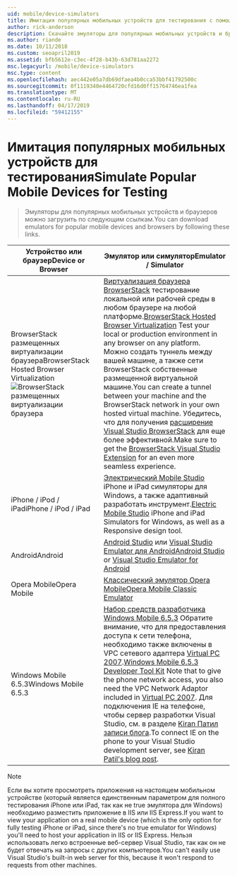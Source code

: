 ```yaml
---
uid: mobile/device-simulators
title: Имитация популярных мобильных устройств для тестирования с помощью ASP.NET | Документация Майкрософт
author: rick-anderson
description: Скачайте эмуляторы для популярных мобильных устройств и браузеров для тестирования с помощью приложения ASP.NET. Включает в себя iPhone, Android, BrowserStack и многое другое.
ms.author: riande
ms.date: 10/11/2018
ms.custom: seoapril2019
ms.assetid: bfb5612e-c3ec-4f28-b43b-63d781aa2272
msc.legacyurl: /mobile/device-simulators
msc.type: content
ms.openlocfilehash: aec442e05a7db69dfaea4b0cca53bbf41792500c
ms.sourcegitcommit: 0f1119340e4464720cfd16d0ff15764746ea1fea
ms.translationtype: MT
ms.contentlocale: ru-RU
ms.lasthandoff: 04/17/2019
ms.locfileid: "59412155"
---
```

# <a name="simulate-popular-mobile-devices-for-testing"></a><span data-ttu-id="856c0-104">Имитация популярных мобильных устройств для тестирования</span><span class="sxs-lookup"><span data-stu-id="856c0-104">Simulate Popular Mobile Devices for Testing</span></span>

> <span data-ttu-id="856c0-105">Эмуляторы для популярных мобильных устройств и браузеров можно загрузить по следующим ссылкам.</span><span class="sxs-lookup"><span data-stu-id="856c0-105">You can download emulators for popular mobile devices and browsers by following these links.</span></span>

| <span data-ttu-id="856c0-106">Устройство или браузер</span><span class="sxs-lookup"><span data-stu-id="856c0-106">Device or Browser</span></span> | <span data-ttu-id="856c0-107">Эмулятор или симулятор</span><span class="sxs-lookup"><span data-stu-id="856c0-107">Emulator / Simulator</span></span> |
| --- | --- |
| <span data-ttu-id="856c0-108">BrowserStack размещенных виртуализации браузера</span><span class="sxs-lookup"><span data-stu-id="856c0-108">BrowserStack Hosted Browser Virtualization</span></span> ![BrowserStack размещенных виртуализации браузера](device-simulators/_static/image1.png) | <span data-ttu-id="856c0-110">[Виртуализация браузера BrowserStack](http://browserstack.com) тестирование локальной или рабочей среды в любом браузере на любой платформе.</span><span class="sxs-lookup"><span data-stu-id="856c0-110">[BrowserStack Hosted Browser Virtualization](http://browserstack.com) Test your local or production environment in any browser on any platform.</span></span> <span data-ttu-id="856c0-111">Можно создать туннель между вашей машине, а также сети BrowserStack собственные размещенной виртуальной машине.</span><span class="sxs-lookup"><span data-stu-id="856c0-111">You can create a tunnel between your machine and the BrowserStack network in your own hosted virtual machine.</span></span> <span data-ttu-id="856c0-112">Убедитесь, что для получения [расширение Visual Studio BrowserStack](https://marketplace.visualstudio.com/items?itemName=browserstackcom.BrowserStack) для еще более эффективной.</span><span class="sxs-lookup"><span data-stu-id="856c0-112">Make sure to get the [BrowserStack Visual Studio Extension](https://marketplace.visualstudio.com/items?itemName=browserstackcom.BrowserStack) for an even more seamless experience.</span></span> |
| <span data-ttu-id="856c0-113">iPhone / iPod / iPad</span><span class="sxs-lookup"><span data-stu-id="856c0-113">iPhone / iPod / iPad</span></span> | <span data-ttu-id="856c0-114">[Электрический Mobile Studio](http://www.electricplum.com/studio.aspx) iPhone и iPad симуляторы для Windows, а также адаптивный разработать инструмент.</span><span class="sxs-lookup"><span data-stu-id="856c0-114">[Electric Mobile Studio](http://www.electricplum.com/studio.aspx) iPhone and iPad Simulators for Windows, as well as a Responsive design tool.</span></span> |
| <span data-ttu-id="856c0-115">Android</span><span class="sxs-lookup"><span data-stu-id="856c0-115">Android</span></span> | <span data-ttu-id="856c0-116">[Android Studio](https://developer.android.com/studio/) или [Visual Studio Emulator для Android](https://visualstudio.microsoft.com/vs/msft-android-emulator/)</span><span class="sxs-lookup"><span data-stu-id="856c0-116">[Android Studio](https://developer.android.com/studio/) or [Visual Studio Emulator for Android](https://visualstudio.microsoft.com/vs/msft-android-emulator/)</span></span> |
| <span data-ttu-id="856c0-117">Opera Mobile</span><span class="sxs-lookup"><span data-stu-id="856c0-117">Opera Mobile</span></span> | [<span data-ttu-id="856c0-118">Классический эмулятор Opera Mobile</span><span class="sxs-lookup"><span data-stu-id="856c0-118">Opera Mobile Classic Emulator</span></span>](https://www.opera.com/developer/mobile-emulator) |
| <span data-ttu-id="856c0-119">Windows Mobile 6.5.3</span><span class="sxs-lookup"><span data-stu-id="856c0-119">Windows Mobile 6.5.3</span></span> | <span data-ttu-id="856c0-120">[Набор средств разработчика Windows Mobile 6.5.3](https://www.microsoft.com/downloads/en/details.aspx?FamilyID=c0213f68-2e01-4e5c-a8b2-35e081dcf1ca&amp;displaylang=en) Обратите внимание, что для предоставления доступа к сети телефона, необходимо также включены в VPC сетевого адаптера [Virtual PC 2007](https://www.microsoft.com/downloads/en/details.aspx?FamilyID=04d26402-3199-48a3-afa2-2dc0b40a73b6&amp;DisplayLang=en).</span><span class="sxs-lookup"><span data-stu-id="856c0-120">[Windows Mobile 6.5.3 Developer Tool Kit](https://www.microsoft.com/downloads/en/details.aspx?FamilyID=c0213f68-2e01-4e5c-a8b2-35e081dcf1ca&amp;displaylang=en) Note that to give the phone network access, you also need the VPC Network Adaptor included in [Virtual PC 2007](https://www.microsoft.com/downloads/en/details.aspx?FamilyID=04d26402-3199-48a3-afa2-2dc0b40a73b6&amp;DisplayLang=en).</span></span> <span data-ttu-id="856c0-121">Для подключения IE на телефоне, чтобы сервер разработки Visual Studio, см. в разделе [Kiran Патил записи блога](http://kiranpatils.wordpress.com/2009/11/19/access-internetlocal-website-from-your-windows-mobile-device-emulators/).</span><span class="sxs-lookup"><span data-stu-id="856c0-121">To connect IE on the phone to your Visual Studio development server, see [Kiran Patil's blog post](http://kiranpatils.wordpress.com/2009/11/19/access-internetlocal-website-from-your-windows-mobile-device-emulators/).</span></span> |

> [!NOTE]
> <span data-ttu-id="856c0-122">Если вы хотите просмотреть приложения на настоящем мобильном устройстве (который является единственным параметром для полного тестирования iPhone или iPad, так как не true эмулятора для Windows) необходимо разместить приложение в IIS или IIS Express.</span><span class="sxs-lookup"><span data-stu-id="856c0-122">If you want to view your application on a real mobile device (which is the only option for fully testing iPhone or iPad, since there's no true emulator for Windows) you'll need to host your application in IIS or IIS Express.</span></span> <span data-ttu-id="856c0-123">Нельзя использовать легко встроенные веб-сервер Visual Studio, так как он не будет отвечать на запросы с других компьютеров.</span><span class="sxs-lookup"><span data-stu-id="856c0-123">You can't easily use Visual Studio's built-in web server for this, because it won't respond to requests from other machines.</span></span>
